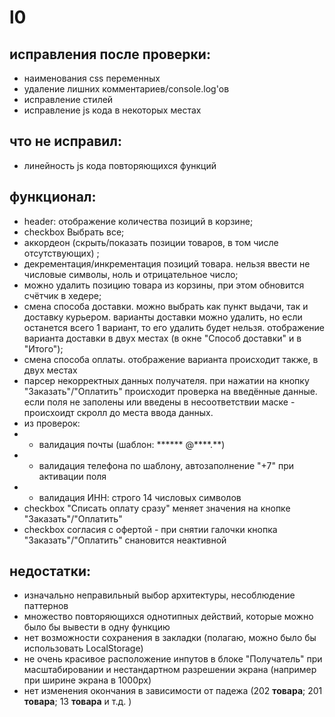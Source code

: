 # l0

## исправления после проверки:
* наименования css переменных
* удаление лишних комментариев/console.log'ов
* исправление стилей
* исправление js кода в некоторых местах

## что не исправил:
* линейность js кода повторяющихся функций

## функционал:
* header: отображение количества позиций в корзине;
* checkbox Выбрать все;
* аккордеон (скрыть/показать позиции товаров, в том числе отсутствующих) ;
* декрементация/инкрементация позиций товара. нельзя ввести не числовые символы, ноль и отрицательное число;
* можно удалить позицию товара из корзины, при этом обновится счётчик в хедере;
* смена способа доставки. можно выбрать как пункт выдачи, так и доставку курьером. варианты доставки можно удалить, но если останется всего 1 вариант, то его удалить будет нельзя. отображение варианта доставки в двух местах (в окне "Способ доставки" и в "Итого");
* смена способа оплаты. отображение варианта происходит также, в двух местах
* парсер некорректных данных получателя. при нажатии на кнопку "Заказать"/"Оплатить" происходит проверка на введённые данные. если поля не заполены или введены в несоответствии маске - происхоидт скролл до места ввода данных.
*  из проверок:
*  * валидация почты (шаблон: ****** @****.**)
*  * валидация телефона по шаблону, автозаполнение "+7" при активации поля
*  * валидация ИНН: строго 14 числовых символов
* checkbox "Списать оплату сразу" меняет значения на кнопке "Заказать"/"Оплатить"
* checkbox согласия с офертой - при снятии галочки кнопка "Заказать"/"Оплатить" снановится неактивной

## недостатки:
* изначально неправильный выбор архитектуры, несоблюдение паттернов
* множество повторяющихся однотипных действий, которые можно было бы вывести в одну функцию
* нет возможности сохранения в закладки (полагаю, можно было бы использовать LocalStorage)
* не очень красивое расположение инпутов в блоке "Получатель" при масштабировании и нестандартном разрешении экрана (например при ширине экрана в 1000px)
* нет изменения окончания в зависимости от падежа (202 **товара**; 201 **товара**; 13 **товара** и т.д. )


